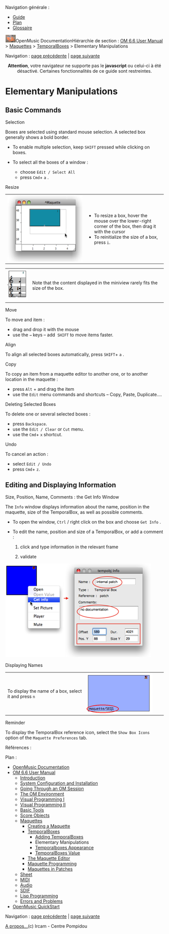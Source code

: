 <div id="tplf" class="tplPage">

<div id="tplh">

<span class="hidden">Navigation générale : </span>

  - [<span>Guide</span>](OM-Documentation.md)
  - [<span>Plan</span>](OM-Documentation_1.md)
  - [<span>Glossaire</span>](OM-Documentation_2.md)

</div>

<div id="tplt">

![empty.gif](../tplRes/page/empty.gif)![logoom1.png](../res/logoom1.png)<span class="tplTi">OpenMusic
Documentation</span><span class="sw_outStack_navRoot"><span class="hidden">Hiérarchie
de section : </span>[<span>OM 6.6 User
Manual</span>](OM-User-Manual.md)<span class="stkSep"> \>
</span>[<span>Maquettes</span>](Maquettes.md)<span class="stkSep"> \>
</span>[<span>TemporalBoxes</span>](TemporalBoxes.md)<span class="stkSep">
\> </span><span class="stkSel_yes"><span>Elementary
Manipulations</span></span></span>

</div>

<div class="tplNav">

<span class="hidden">Navigation : </span>[<span>page
précédente</span>](AddingTempbox.md "page précédente(Adding TemporalBoxes)")<span class="hidden">
| </span>[<span>page
suivante</span>](Appearance.md "page suivante(Temporalboxes Appearance)")

</div>

<div id="tplc" class="tplc_out_yes">

<div style="text-align: center;">

**Attention**, votre navigateur ne supporte pas le **javascript** ou
celui-ci à été désactivé. Certaines fonctionnalités de ce guide sont
restreintes.

</div>

<div class="headCo">

# <span>Elementary Manipulations</span>

<div class="headCo_co">

<div>

<div class="part">

## <span>Basic Commands</span>

<div class="part_co">

<div class="infobloc">

<div class="infobloc_ti">

<span>Selection</span>

</div>

<div class="txt">

Boxes are selected using standard mouse selection. A selected box
generally shows a bold border.

  - To enable multiple selection, keep `SHIFT` pressed while clicking on
    boxes.

  - To select all the boxes of a window :
    
      - <span>choose `Edit / Select All` </span>
      - <span> press `Cmd`+ `a` .</span>

</div>

</div>

<div class="infobloc">

<div class="infobloc_ti">

<span>Resize</span>

</div>

<div class="txtRes">

<table>
<colgroup>
<col style="width: 50%" />
<col style="width: 50%" />
</colgroup>
<tbody>
<tr class="odd">
<td><div class="caption">
<div class="caption_co">
<img src="../res/resize1.png" width="273" height="211" alt="resize1.png" />
</div>
</div></td>
<td><div class="dk_txtRes_txt txt">
<ul>
<li><span> To resize a box, hover the mouse over the lower-right corner of the box, then drag it with the cursor</span></li>
<li><span>To reinitialize the size of a box, press <code class="keyboard_tl">i</code>.</span></li>
</ul>
</div></td>
</tr>
</tbody>
</table>

</div>

<div class="txt">

|                                                                                         |                                                                                  |
| --------------------------------------------------------------------------------------- | -------------------------------------------------------------------------------- |
| <span class="iconButton_tim">![miniresize\_icon.png](../res/miniresize_icon.png)</span> | Note that the content displayed in the miniview rarely fits the size of the box. |

</div>

</div>

<div class="infobloc">

<div class="infobloc_ti">

<span>Move</span>

</div>

<div class="txt">

To move and item :

  - <span>drag and drop it with the mouse</span>
  - <span>use the `→` keys – add  `SHIFT` to move items faster.</span>

</div>

</div>

<div class="infobloc">

<div class="infobloc_ti">

<span>Align</span>

</div>

<div class="txt">

To align all selected boxes automatically, press `SHIFT`+ `a` .

</div>

</div>

<div class="infobloc">

<div class="infobloc_ti">

<span>Copy</span>

</div>

<div class="txt">

To copy an item from a maquette editor to another one, or to another
location in the maquette :

  - <span> press `Alt` + and drag the item</span>
  - <span> use the `Edit` menu commands and shortcuts – Copy, Paste,
    Duplicate....</span>

</div>

</div>

<div class="infobloc">

<div class="infobloc_ti">

<span>Deleting Selected Boxes</span>

</div>

<div class="txt">

To delete one or several selected boxes :

  - <span>press `Backspace`.</span>
  - <span>use the `Edit / Clear` or `Cut` menu.</span>
  - <span> use the `Cmd`+ `x` shortcut.</span>

</div>

</div>

<div class="bloc warning">

<div class="bloc_ti warning_ti">

<span>Undo</span>

</div>

<div class="txt">

To cancel an action :

  - <span>select `Edit / Undo`</span>
  - <span>press `Cmd`+ `z`.</span>

</div>

</div>

</div>

</div>

<div class="part">

## <span>Editing and Displaying Information</span>

<div class="part_co">

<div class="infobloc">

<div class="infobloc_ti">

<span>Size, Position, Name, Comments : the Get Info Window</span>

</div>

<div class="txt">

The `Info` window displays information about the name, position in the
maquette, size of the TemporalBox, as well as possible comments.

  - To open the window, `Ctrl` / right click on the box and choose `Get
    Info` .

  - To edit the name, position and size of a TemporalBox, or add a
    comment :
    
    1.  click and type information in the relevant frame
    
    2.  validate

</div>

<div class="caption">

<div class="caption_co">

![getinfo1.png](../res/getinfo1.png)

</div>

</div>

</div>

<div class="infobloc">

<div class="infobloc_ti">

<span>Displaying Names</span>

</div>

<div class="txtRes">

<table>
<colgroup>
<col style="width: 50%" />
<col style="width: 50%" />
</colgroup>
<tbody>
<tr class="odd">
<td><div class="dk_txtRes_txt txt">
<p>To display the name of a box, select it and press <code class="keyboard_tl">n</code></p>
</div></td>
<td><div class="caption">
<div class="caption_co">
<img src="../res/getinwindow.png" width="210" height="126" alt="getinwindow.png" />
</div>
</div></td>
</tr>
</tbody>
</table>

</div>

</div>

<div class="bloc note">

<div class="bloc_ti note_ti">

<span>Reminder</span>

</div>

<div class="txt">

To display the TemporalBox reference icon, select the `Show Box Icons`
option of the `Maquette Preferences` tab.

</div>

</div>

</div>

</div>

</div>

</div>

</div>

<span class="hidden">Références : </span>

</div>

<div id="tplo" class="tplo_out_yes">

<div class="tplOTp">

<div class="tplOBm">

<div id="mnuFrm">

<span class="hidden">Plan :</span>

<div id="mnuFrmUp" onmouseout="menuScrollTiTask.fSpeed=0;" onmouseover="if(menuScrollTiTask.fSpeed&gt;=0) {menuScrollTiTask.fSpeed=-2; scTiLib.addTaskNow(menuScrollTiTask);}" onclick="menuScrollTiTask.fSpeed-=2;" style="display: none;">

<span id="mnuFrmUpLeft">[](#)</span><span id="mnuFrmUpCenter"></span><span id="mnuFrmUpRight"></span>

</div>

<div id="mnuScroll">

  - [<span>OpenMusic Documentation</span>](OM-Documentation.md)
  - [<span>OM 6.6 User Manual</span>](OM-User-Manual.md)
      - [<span>Introduction</span>](00-Sommaire.md)
      - [<span>System Configuration and
        Installation</span>](Installation.md)
      - [<span>Going Through an OM Session</span>](Goingthrough.md)
      - [<span>The OM Environment</span>](Environment.md)
      - [<span>Visual Programming I</span>](BasicVisualProgramming.md)
      - [<span>Visual Programming
        II</span>](AdvancedVisualProgramming.md)
      - [<span>Basic Tools</span>](BasicObjects.md)
      - [<span>Score Objects</span>](ScoreObjects.md)
      - [<span>Maquettes</span>](Maquettes.md)
          - [<span>Creating a Maquette</span>](Maquette.md)
          - [<span>TemporalBoxes</span>](TemporalBoxes.md)
              - [<span>Adding TemporalBoxes</span>](AddingTempbox.md)
              - <span id="i2" class="outLeftSel_yes"><span>Elementary
                Manipulations</span></span>
              - [<span>Temporalboxes Appearance</span>](Appearance.md)
              - [<span>TemporalBoxes Value</span>](TempValues.md)
          - [<span>The Maquette Editor</span>](Editor.md)
          - [<span>Maquette
            Programming</span>](Programming%20Maquette.md)
          - [<span>Maquettes in
            Patches</span>](Maquettes%20in%20Patches.md)
      - [<span>Sheet</span>](Sheet.md)
      - [<span>MIDI</span>](MIDI.md)
      - [<span>Audio</span>](Audio.md)
      - [<span>SDIF</span>](SDIF.md)
      - [<span>Lisp Programming</span>](Lisp.md)
      - [<span>Errors and Problems</span>](errors.md)
  - [<span>OpenMusic QuickStart</span>](QuickStart-Chapters.md)

</div>

<div id="mnuFrmDown" onmouseout="menuScrollTiTask.fSpeed=0;" onmouseover="if(menuScrollTiTask.fSpeed&lt;=0) {menuScrollTiTask.fSpeed=2; scTiLib.addTaskNow(menuScrollTiTask);}" onclick="menuScrollTiTask.fSpeed+=2;" style="display: none;">

<span id="mnuFrmDownLeft">[](#)</span><span id="mnuFrmDownCenter"></span><span id="mnuFrmDownRight"></span>

</div>

</div>

</div>

</div>

</div>

<div class="tplNav">

<span class="hidden">Navigation : </span>[<span>page
précédente</span>](AddingTempbox.md "page précédente(Adding TemporalBoxes)")<span class="hidden">
| </span>[<span>page
suivante</span>](Appearance.md "page suivante(Temporalboxes Appearance)")

</div>

<div id="tplb">

[<span>A propos...</span>](OM-Documentation_3.md)(c) Ircam - Centre
Pompidou

</div>

</div>
